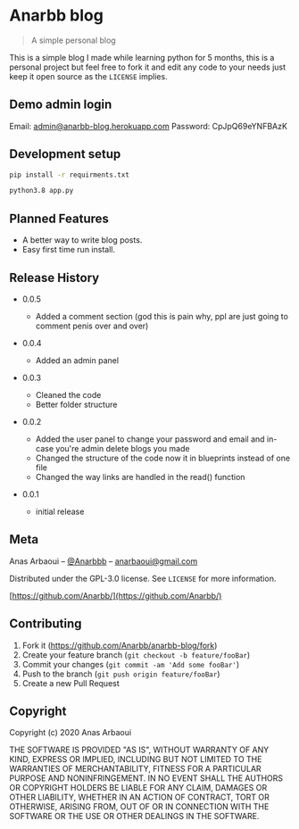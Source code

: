 # Anarbb blog
> A simple personal blog


This is a simple blog I made while learning python for 5 months, this is a personal project
but feel free to fork it and edit any code to your needs just keep it open source as the ``LICENSE`` implies.

## Demo admin login
Email: admin@anarbb-blog.herokuapp.com
Password: CpJpQ69eYNFBAzK
## Development setup
```sh
pip install -r requirments.txt
```
```sh
python3.8 app.py
```

## Planned Features
* A better way to write blog posts.
* Easy first time run install.

## Release History
* 0.0.5
    * Added a comment section (god this is pain why, ppl are just going to comment penis over and over)

* 0.0.4
    * Added an admin panel
    
* 0.0.3
    * Cleaned the code
    * Better folder structure 

* 0.0.2
    * Added the user panel to change your password and email and in-case you're admin delete blogs you made
    * Changed the structure of the code now it in blueprints instead of one file
    * Changed the way links are handled  in the read() function


* 0.0.1
    * initial release

## Meta

Anas Arbaoui – [@Anarbbb](https://twitter.com/Anarbbb) – anarbaoui@gmail.com

Distributed under the GPL-3.0 license. See ``LICENSE`` for more information.

[https://github.com/Anarbb/](https://github.com/Anarbb/)

## Contributing

1. Fork it (<https://github.com/Anarbb/anarbb-blog/fork>)
2. Create your feature branch (`git checkout -b feature/fooBar`)
3. Commit your changes (`git commit -am 'Add some fooBar'`)
4. Push to the branch (`git push origin feature/fooBar`)
5. Create a new Pull Request

## Copyright

Copyright (c) 2020 Anas Arbaoui

THE SOFTWARE IS PROVIDED "AS IS", WITHOUT WARRANTY OF ANY KIND, EXPRESS OR IMPLIED, INCLUDING BUT NOT LIMITED TO THE WARRANTIES OF MERCHANTABILITY, FITNESS FOR A PARTICULAR PURPOSE AND NONINFRINGEMENT. IN NO EVENT SHALL THE AUTHORS OR COPYRIGHT HOLDERS BE LIABLE FOR ANY CLAIM, DAMAGES OR OTHER LIABILITY, WHETHER IN AN ACTION OF CONTRACT, TORT OR OTHERWISE, ARISING FROM, OUT OF OR IN CONNECTION WITH THE SOFTWARE OR THE USE OR OTHER DEALINGS IN THE SOFTWARE.
